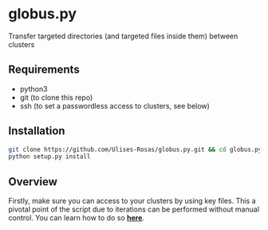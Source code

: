 # globus.py

Transfer targeted directories (and targeted files inside them) between clusters

## Requirements
* python3
* git (to clone this repo) 
* ssh (to set a passwordless access to clusters, see below)

## Installation

```bash
git clone https://github.com/Ulises-Rosas/globus.py.git && cd globus.py
python setup.py install
```

## Overview

Firstly, make sure you can access to your clusters by using key files. This a pivotal point of the script due to iterations can be performed without manual control. You can learn how to do so [**here**](setPasswordlessAccess.md).





